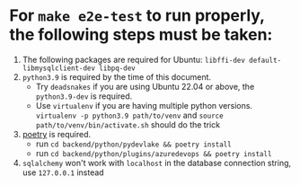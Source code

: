 
# For `make e2e-test` to run properly, the following steps must be taken:

1. The following packages are required for Ubuntu: `libffi-dev default-libmysqlclient-dev libpq-dev`
2. `python3.9` is required by the time of this document. 
   - Try `deadsnakes` if you are using Ubuntu 22.04 or above, the `python3.9-dev` is required.
   - Use `virtualenv` if you are having multiple python versions. `virtualenv -p python3.9 path/to/venv` and `source path/to/venv/bin/activate.sh` should do the trick
3. [poetry](https://python-poetry.org/) is required. 
   - run `cd backend/python/pydevlake && poetry install`
   - run `cd backend/python/plugins/azuredevops && poetry install`
4. `sqlalchemy` won't work with `localhost` in the database connection string, use `127.0.0.1` instead
